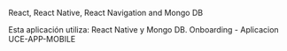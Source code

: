 React, React Native, React Navigation and Mongo DB

Esta aplicación utiliza: React Native y Mongo DB.
Onboarding - Aplicacion UCE-APP-MOBILE
